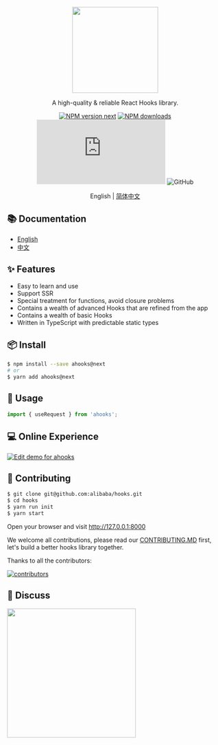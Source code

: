 <p align="center">
  <a href="https://ahooks.js.org">
    <img width="200" src="https://ahooks.js.org/logo.svg">
  </a>
</p>

<div align="center">

A high-quality & reliable React Hooks library.

[![NPM version next][image-1]][1]
[![NPM downloads][image-2]][2]
![gzip size](https://img.badgesize.io/https:/unpkg.com/ahooks@next/dist/ahooks.js?label=gzip%20size&compression=gzip)
![GitHub](https://img.shields.io/github/license/alibaba/hooks)

English | [简体中文](https://github.com/alibaba/hooks/blob/master/README.zh-CN.md)

</div>

## 📚 Documentation

- [English](https://ahooks.js.org/)
- [中文](https://ahooks.js.org/zh-CN/)

## ✨ Features

- Easy to learn and use
- Support SSR
- Special treatment for functions, avoid closure problems
- Contains a wealth of advanced Hooks that are refined from the app
- Contains a wealth of basic Hooks
- Written in TypeScript with predictable static types

## 📦 Install

```bash
$ npm install --save ahooks@next
# or
$ yarn add ahooks@next
```

## 🔨 Usage

```js
import { useRequest } from 'ahooks';
```

## 💻 Online Experience

[![Edit demo for ahooks](https://codesandbox.io/static/img/play-codesandbox.svg)](https://codesandbox.io/s/demo-for-ahooks-forked-fg79k?file=/src/App.js)

## 🤝 Contributing

```bash
$ git clone git@github.com:alibaba/hooks.git
$ cd hooks
$ yarn run init
$ yarn start
```

Open your browser and visit http://127.0.0.1:8000

We welcome all contributions, please read our [CONTRIBUTING.MD](https://github.com/alibaba/hooks/blob/master/CONTRIBUTING.md) first, let's build a better hooks library together.

Thanks to all the contributors:

<a href="https://github.com/alibaba/hooks/graphs/contributors">
  <img src="https://opencollective.com/ahooks/contributors.svg?width=960&button=false" alt="contributors" />
</a>

## 👥 Discuss

<img src="https://user-images.githubusercontent.com/12526493/141303172-68f25577-c7b7-4ff7-bdff-25fd0f4d5214.JPG" width="300" />

[1]: https://www.npmjs.com/package/ahooks
[2]: https://npmjs.org/package/ahooks
[image-1]: https://img.shields.io/npm/v/ahooks.svg?style=flat
[image-2]: https://img.shields.io/npm/dm/ahooks.svg?style=flat
